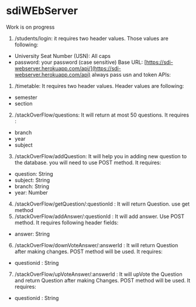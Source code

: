 # sdiWEbServer

Work is on progress

1. /students/login: it requires two header values. Those values are following:

+ University Seat Number (USN): All caps
+ password: your password (case sensitive)
Base URL: [https://sdi-webserver.herokuapp.com/api/](https://sdi-webserver.herokuapp.com/api) always pass usn and token
APIs:

1. /timetable: It requires two header values. Header values are following:

+ semester
+ section

2. /stackOverFlow/questions: It will return at most 50 questions. It requires :

+ branch
+ year
+ subject

3. /stackOverFlow/addQuestion: It will help you in adding new question to the database. you will need to use POST method. It requires:

+ question: String
+ subject: String
+ branch: String
+ year: Number

4. /stackOverFlow/getQuestion/:questionId  : It will return Question. use get method
5. /stackOverFlow/addAnswer/:questionId : It will add answer. Use POST method. It requires following header fields:

+ answer: String

6. /stackOverFlow/downVoteAnswer/:answerId : It will return Question after making changes. POST method will be used. It requires:

+ questionid : String

7. /stackOverFlow/upVoteAnswer/:answerId : It will upVote the Question and return Question after making Changes. POST method will be used. It requires:

+ questionid : String
